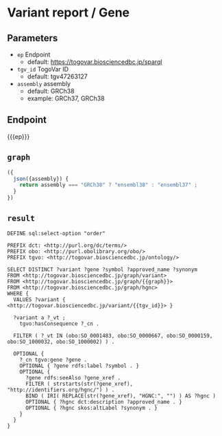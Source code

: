 # Variant report / Gene

## Parameters

* `ep` Endpoint
  * default: https://togovar.biosciencedbc.jp/sparql
* `tgv_id` TogoVar ID
  * default: tgv47263127
* `assembly` assembly
  * default: GRCh38
  * example: GRCh37, GRCh38

## Endpoint

{{{ep}}}

## `graph`

```javascript
({
  json({assembly}) {
    return assembly === "GRCh38" ? "ensembl38" : "ensembl37" ;
  }
})
```

## `result`

```sparql
DEFINE sql:select-option "order"

PREFIX dct: <http://purl.org/dc/terms/>
PREFIX obo: <http://purl.obolibrary.org/obo/>
PREFIX tgvo: <http://togovar.biosciencedbc.jp/ontology/>

SELECT DISTINCT ?variant ?gene ?symbol ?approved_name ?synonym
FROM <http://togovar.biosciencedbc.jp/graph/variant>
FROM <http://togovar.biosciencedbc.jp/graph/{{graph}}>
FROM <http://togovar.biosciencedbc.jp/graph/hgnc>
WHERE {
  VALUES ?variant { <http://togovar.biosciencedbc.jp/variant/{{tgv_id}}> }

  ?variant a ?_vt ;
    tgvo:hasConsequence ?_cn .

  FILTER ( ?_vt IN (obo:SO_0001483, obo:SO_0000667, obo:SO_0000159, obo:SO_1000032, obo:SO_1000002) ) .

  OPTIONAL { 
    ?_cn tgvo:gene ?gene . 
    OPTIONAL { ?gene rdfs:label ?symbol . }
    OPTIONAL { 
      ?gene rdfs:seeAlso ?gene_xref .
      FILTER ( strstarts(str(?gene_xref), "http://identifiers.org/hgnc/") ) .
      BIND ( IRI( REPLACE(str(?gene_xref), "HGNC:", "") ) AS ?hgnc )
      OPTIONAL { ?hgnc dct:description ?approved_name . }
      OPTIONAL { ?hgnc skos:altLabel ?synonym . }
    }
  }
}
```
